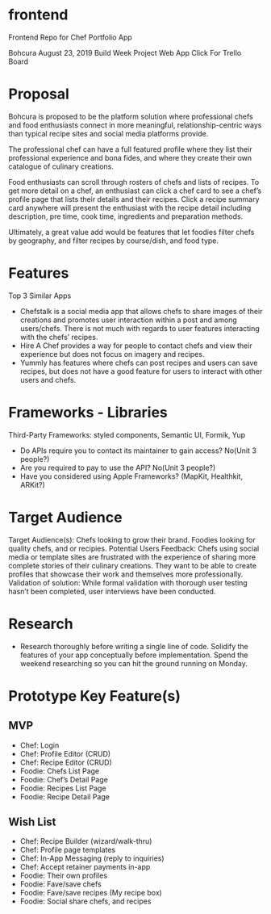 # frontend
Frontend Repo for Chef Portfolio App



Bohcura
August 23, 2019
Build Week Project
Web App
Click For Trello Board

# Proposal

Bohcura is proposed to be the platform solution where professional chefs and food enthusiasts connect in more meaningful, relationship-centric ways than typical recipe sites and social media platforms provide.

The professional chef can have a full featured profile where they list their professional experience and bona fides, and where they create their own catalogue of culinary creations.

Food enthusiasts can scroll through rosters of chefs and lists of recipes. To get more detail on a chef, an enthusiast can click a chef card to see a chef’s profile page that lists their details and their recipes. Click a recipe summary card anywhere will present the enthusiast with the recipe detail including description, pre time, cook time, ingredients and preparation methods.

Ultimately, a great value add would be features that let foodies filter chefs by geography, and filter recipes by course/dish, and food type.


# Features


Top 3 Similar Apps
- Chefstalk is a social media app that allows chefs to share images of their creations and promotes user interaction within a post and among users/chefs. There is not much with regards to user features interacting with the chefs’ recipes. 
- Hire A Chef provides a way for people to contact chefs and view their experience but does not focus on imagery and recipes.
- Yummly has features where chefs can post recipes and users can save recipes, but does not have a good feature for users to interact with other users and chefs.

# Frameworks - Libraries

Third-Party Frameworks:  styled components, Semantic UI, Formik, Yup
- Do APIs require you to contact its maintainer to gain access? No(Unit 3 people?)
- Are you required to pay to use the API? No(Unit 3 people?)
- Have you considered using Apple Frameworks? (MapKit, Healthkit, ARKit?)

# Target Audience

Target Audience(s): Chefs looking to grow their brand. Foodies looking for quality chefs, and or recipies.
Potential Users Feedback:  Chefs using social media or template sites are frustrated with the experience of sharing more complete stories of their culinary creations. They want to be able to create profiles that showcase their work and themselves more professionally.
Validation of solution: While formal validation with thorough user testing hasn’t been completed, user interviews have been conducted.

# Research

- Research thoroughly before writing a single line of code. Solidify the features of your app conceptually before implementation. Spend the weekend researching so you can hit the ground running on Monday.

# Prototype Key Feature(s)


## MVP
- Chef: Login
- Chef: Profile Editor (CRUD)
- Chef: Recipe Editor (CRUD)
- Foodie: Chefs List Page
- Foodie: Chef’s Detail Page
- Foodie: Recipes List Page
- Foodie: Recipe Detail Page

## Wish List
- Chef: Recipe Builder (wizard/walk-thru)
- Chef: Profile page templates
- Chef: In-App Messaging (reply to inquiries)
- Chef: Accept retainer payments in-app
- Foodie: Their own profiles
- Foodie: Fave/save chefs
- Foodie: Fave/save recipes (My recipe box)
- Foodie: Social share chefs, and recipes
